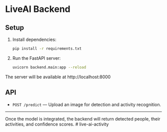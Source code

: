 # LiveAI Backend

## Setup

1. Install dependencies:
   ```sh
   pip install -r requirements.txt
   ```

2. Run the FastAPI server:
   ```sh
   uvicorn backend.main:app --reload
   ```

The server will be available at http://localhost:8000

## API

- `POST /predict` — Upload an image for detection and activity recognition.

---

Once the model is integrated, the backend will return detected people, their activities, and confidence scores. # live-ai-activity
